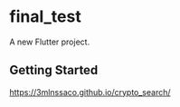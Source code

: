 # final_test

A new Flutter project.

## Getting Started

 https://3mlnssaco.github.io/crypto_search/
